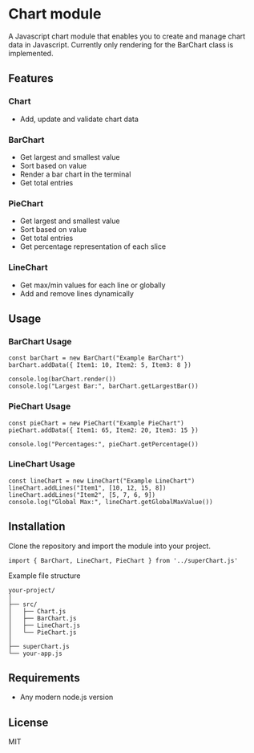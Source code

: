# Chart module

A Javascript chart module that enables you to create and manage chart data in Javascript. Currently only rendering for the BarChart class is implemented.

## Features

### Chart

- Add, update and validate chart data

### BarChart

- Get largest and smallest value
- Sort based on value
- Render a bar chart in the terminal
- Get total entries

### PieChart

- Get largest and smallest value
- Sort based on value
- Get total entries
- Get percentage representation of each slice

### LineChart

- Get max/min values for each line or globally
- Add and remove lines dynamically

## Usage

### BarChart Usage

```
const barChart = new BarChart("Example BarChart")
barChart.addData({ Item1: 10, Item2: 5, Item3: 8 })

console.log(barChart.render())
console.log("Largest Bar:", barChart.getLargestBar())
```

### PieChart Usage

```
const pieChart = new PieChart("Example PieChart")
pieChart.addData({ Item1: 65, Item2: 20, Item3: 15 })

console.log("Percentages:", pieChart.getPercentage())
```

### LineChart Usage

```
const lineChart = new LineChart("Example LineChart")
lineChart.addLines("Item1", [10, 12, 15, 8])
lineChart.addLines("Item2", [5, 7, 6, 9])
console.log("Global Max:", lineChart.getGlobalMaxValue())
```

## Installation

Clone the repository and import the module into your project.

```
import { BarChart, LineChart, PieChart } from '../superChart.js'
```

Example file structure

```
your-project/
│
├── src/
│   ├── Chart.js
│   ├── BarChart.js
│   ├── LineChart.js
│   └── PieChart.js
│
├── superChart.js
└── your-app.js
```

## Requirements

- Any modern node.js version

## License

MIT
